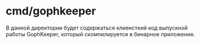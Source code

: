# cmd/gophkeeper

В данной директории будет содержаться клиенсткий код выпускной работы GophKeeper, который скомпилируется в бинарное
приложение.